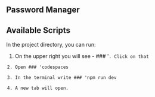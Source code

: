 ## Password Manager

## Available Scripts

In the project directory, you can run:

1. On the upper right you will see - ### '<code>. Click on that
2. Open ### 'codespaces 
3. In the terminal write ### 'npm run dev 
4. A new tab will open. 


